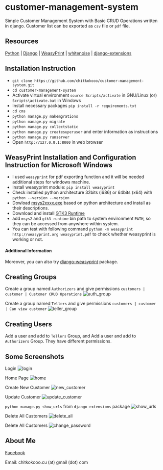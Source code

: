 # customer-management-system #

Simple Customer Management System with Basic CRUD Operations written in django.
Customer list can be exported as `csv` file or `pdf` file. 


## Resources ##

[Python](https://python.org) | [Django](https://www.djangoproject.com) | [WeasyPrint](https://weasyprint.org/) | [whitenoise](https://github.com/evansd/whitenoise) | [django-extensions](https://django-extensions.readthedocs.io/)


## Installation Instruction ##

- `git clone https://github.com/chitkokooo/customer-management-system.git`
- `cd customer-management-system`
- Activate virtual environment `source Scripts/activate` in GNU/Linux (or) `Scripts\activate.bat` in Windows
- Install necessary packages `pip install -r requirements.txt`
- `cd cms`
- `python manage.py makemgrations`
- `python manage.py migrate`
- `python manage.py collectstatic`
- `python manage.py createsuperuser` and enter information as instructions
- `python manage.py runserver`
- Open `http://127.0.0.1:8000` in web browser


## WeasyPrint Installation  and Configuration Instruction for Microsoft Windows ##

- I used `weasyprint` for pdf exporting function and it will be needed additional steps for windows machine.
- Install weasyprint module: `pip install weasyprint`
- Check installed python architecture 32bits (i686) or 64bits (x64) with `python --version --version`
- Dowload [msys2xxxx.exe](https://www.msys2.org/) based on python architecture and install as their descriptions.
- Download and install [GTK3 Runtime](https://sourceforge.net/projects/gtk-win/files/latest/download)
- add `msys2` and `gtk3 runtime` bin path to system environment `PATH`, so they can be accessed from anywhere within system.
- You can test with following command `python -m weasyprint http://weasyprint.org weasyprint.pdf` to check whether weasyprint is working or not.


#### Additional Information ###

Moreover, you can also try [django-weasyprint](https://github.com/fdemmer/django-weasyprint) package.

## Creating Groups ##
Create a group named `Authorizers` and give permissions `customers | customer | Customer CRUD Operations`
![auth_group](resources/2_authorizers_group.png)

Create a group named `Tellers` and give permissions `customers | customer | Can view customer`
![teller_group](resources/4_tellers_group.png)


## Creating Users ##
Add a user and add to `Tellers` Group, and Add a user and add to `Authorizers` Group.
They have different permissions.


## Some Screenshots ##

Login
![login](resources/1_login_page.png)

Home Page
![home](resources/5_home_page.png)

Create New Customer
![new_customer](resources/3_add_new_customer.png)

Update Customer
![update_customer](resources/6_update_customer.png)

`python manage.py show_urls` from `django-extensions` package
![show_urls](resources/7_python_manage.py_show_urls.png)

Delete All Customers
![delete_all](resources/8_delete_all.png)


Delete All Customers
![change_password](resources/9_change_password.png)

## About Me ##

[Facebook](https://www.faceboook.com/artisan443)

Email: chitkokooo.cu (at) gmail (dot) com


